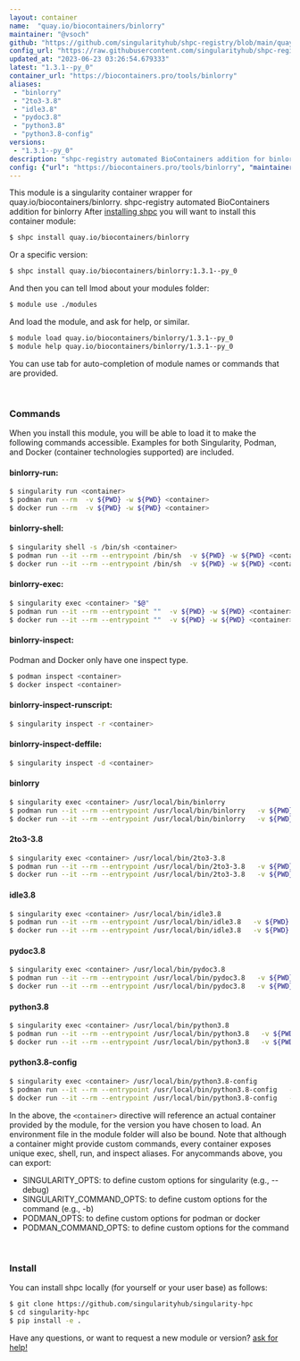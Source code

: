 ```yaml
---
layout: container
name:  "quay.io/biocontainers/binlorry"
maintainer: "@vsoch"
github: "https://github.com/singularityhub/shpc-registry/blob/main/quay.io/biocontainers/binlorry/container.yaml"
config_url: "https://raw.githubusercontent.com/singularityhub/shpc-registry/main/quay.io/biocontainers/binlorry/container.yaml"
updated_at: "2023-06-23 03:26:54.679333"
latest: "1.3.1--py_0"
container_url: "https://biocontainers.pro/tools/binlorry"
aliases:
 - "binlorry"
 - "2to3-3.8"
 - "idle3.8"
 - "pydoc3.8"
 - "python3.8"
 - "python3.8-config"
versions:
 - "1.3.1--py_0"
description: "shpc-registry automated BioContainers addition for binlorry"
config: {"url": "https://biocontainers.pro/tools/binlorry", "maintainer": "@vsoch", "description": "shpc-registry automated BioContainers addition for binlorry", "latest": {"1.3.1--py_0": "sha256:c8f6f21a7441a1c904299a4646cb6f98bdc163d68ef6cebd3e5866f34d9732e5"}, "tags": {"1.3.1--py_0": "sha256:c8f6f21a7441a1c904299a4646cb6f98bdc163d68ef6cebd3e5866f34d9732e5"}, "docker": "quay.io/biocontainers/binlorry", "aliases": {"binlorry": "/usr/local/bin/binlorry", "2to3-3.8": "/usr/local/bin/2to3-3.8", "idle3.8": "/usr/local/bin/idle3.8", "pydoc3.8": "/usr/local/bin/pydoc3.8", "python3.8": "/usr/local/bin/python3.8", "python3.8-config": "/usr/local/bin/python3.8-config"}}
---
```


This module is a singularity container wrapper for quay.io/biocontainers/binlorry.
shpc-registry automated BioContainers addition for binlorry
After [installing shpc](#install) you will want to install this container module:


```bash
$ shpc install quay.io/biocontainers/binlorry
```

Or a specific version:

```bash
$ shpc install quay.io/biocontainers/binlorry:1.3.1--py_0
```

And then you can tell lmod about your modules folder:

```bash
$ module use ./modules
```

And load the module, and ask for help, or similar.

```bash
$ module load quay.io/biocontainers/binlorry/1.3.1--py_0
$ module help quay.io/biocontainers/binlorry/1.3.1--py_0
```

You can use tab for auto-completion of module names or commands that are provided.

<br>

### Commands

When you install this module, you will be able to load it to make the following commands accessible.
Examples for both Singularity, Podman, and Docker (container technologies supported) are included.

#### binlorry-run:

```bash
$ singularity run <container>
$ podman run --rm  -v ${PWD} -w ${PWD} <container>
$ docker run --rm  -v ${PWD} -w ${PWD} <container>
```

#### binlorry-shell:

```bash
$ singularity shell -s /bin/sh <container>
$ podman run --it --rm --entrypoint /bin/sh  -v ${PWD} -w ${PWD} <container>
$ docker run --it --rm --entrypoint /bin/sh  -v ${PWD} -w ${PWD} <container>
```

#### binlorry-exec:

```bash
$ singularity exec <container> "$@"
$ podman run --it --rm --entrypoint ""  -v ${PWD} -w ${PWD} <container> "$@"
$ docker run --it --rm --entrypoint ""  -v ${PWD} -w ${PWD} <container> "$@"
```

#### binlorry-inspect:

Podman and Docker only have one inspect type.

```bash
$ podman inspect <container>
$ docker inspect <container>
```

#### binlorry-inspect-runscript:

```bash
$ singularity inspect -r <container>
```

#### binlorry-inspect-deffile:

```bash
$ singularity inspect -d <container>
```


#### binlorry

```bash
$ singularity exec <container> /usr/local/bin/binlorry
$ podman run --it --rm --entrypoint /usr/local/bin/binlorry   -v ${PWD} -w ${PWD} <container> -c " $@"
$ docker run --it --rm --entrypoint /usr/local/bin/binlorry   -v ${PWD} -w ${PWD} <container> -c " $@"
```


#### 2to3-3.8

```bash
$ singularity exec <container> /usr/local/bin/2to3-3.8
$ podman run --it --rm --entrypoint /usr/local/bin/2to3-3.8   -v ${PWD} -w ${PWD} <container> -c " $@"
$ docker run --it --rm --entrypoint /usr/local/bin/2to3-3.8   -v ${PWD} -w ${PWD} <container> -c " $@"
```


#### idle3.8

```bash
$ singularity exec <container> /usr/local/bin/idle3.8
$ podman run --it --rm --entrypoint /usr/local/bin/idle3.8   -v ${PWD} -w ${PWD} <container> -c " $@"
$ docker run --it --rm --entrypoint /usr/local/bin/idle3.8   -v ${PWD} -w ${PWD} <container> -c " $@"
```


#### pydoc3.8

```bash
$ singularity exec <container> /usr/local/bin/pydoc3.8
$ podman run --it --rm --entrypoint /usr/local/bin/pydoc3.8   -v ${PWD} -w ${PWD} <container> -c " $@"
$ docker run --it --rm --entrypoint /usr/local/bin/pydoc3.8   -v ${PWD} -w ${PWD} <container> -c " $@"
```


#### python3.8

```bash
$ singularity exec <container> /usr/local/bin/python3.8
$ podman run --it --rm --entrypoint /usr/local/bin/python3.8   -v ${PWD} -w ${PWD} <container> -c " $@"
$ docker run --it --rm --entrypoint /usr/local/bin/python3.8   -v ${PWD} -w ${PWD} <container> -c " $@"
```


#### python3.8-config

```bash
$ singularity exec <container> /usr/local/bin/python3.8-config
$ podman run --it --rm --entrypoint /usr/local/bin/python3.8-config   -v ${PWD} -w ${PWD} <container> -c " $@"
$ docker run --it --rm --entrypoint /usr/local/bin/python3.8-config   -v ${PWD} -w ${PWD} <container> -c " $@"
```



In the above, the `<container>` directive will reference an actual container provided
by the module, for the version you have chosen to load. An environment file in the
module folder will also be bound. Note that although a container
might provide custom commands, every container exposes unique exec, shell, run, and
inspect aliases. For anycommands above, you can export:

 - SINGULARITY_OPTS: to define custom options for singularity (e.g., --debug)
 - SINGULARITY_COMMAND_OPTS: to define custom options for the command (e.g., -b)
 - PODMAN_OPTS: to define custom options for podman or docker
 - PODMAN_COMMAND_OPTS: to define custom options for the command

<br>

### Install

You can install shpc locally (for yourself or your user base) as follows:

```bash
$ git clone https://github.com/singularityhub/singularity-hpc
$ cd singularity-hpc
$ pip install -e .
```

Have any questions, or want to request a new module or version? [ask for help!](https://github.com/singularityhub/singularity-hpc/issues)
